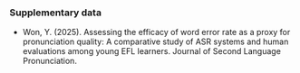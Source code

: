 ### Supplementary data 
+ Won, Y. (2025). Assessing the efficacy of word error rate as a proxy for pronunciation quality: A comparative study of ASR systems and human evaluations among young EFL learners. Journal of Second Language Pronunciation. 
